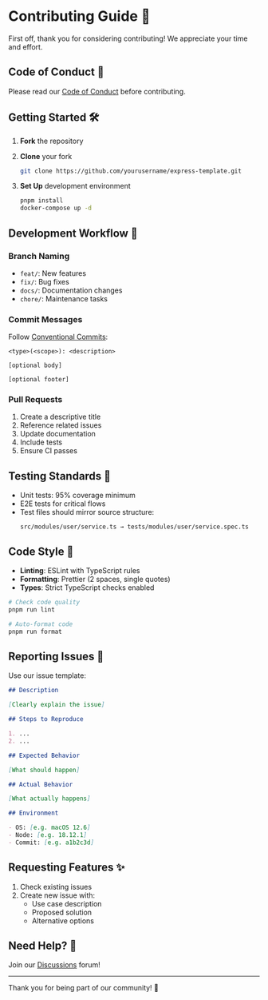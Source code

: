 # Contributing Guide 🌟

First off, thank you for considering contributing! We appreciate your time and effort.

## Code of Conduct 📜

Please read our [Code of Conduct](CODE_OF_CONDUCT.md) before contributing.

## Getting Started 🛠️

1. **Fork** the repository
2. **Clone** your fork

   ```bash
   git clone https://github.com/yourusername/express-template.git
   ```

3. **Set Up** development environment
   ```bash
   pnpm install
   docker-compose up -d
   ```

## Development Workflow 🔄

### Branch Naming

- `feat/`: New features
- `fix/`: Bug fixes
- `docs/`: Documentation changes
- `chore/`: Maintenance tasks

### Commit Messages

Follow [Conventional Commits](https://www.conventionalcommits.org/):

```
<type>(<scope>): <description>

[optional body]

[optional footer]
```

### Pull Requests

1. Create a descriptive title
2. Reference related issues
3. Update documentation
4. Include tests
5. Ensure CI passes

## Testing Standards 🧪

- Unit tests: 95% coverage minimum
- E2E tests for critical flows
- Test files should mirror source structure:
  ```
  src/modules/user/service.ts → tests/modules/user/service.spec.ts
  ```

## Code Style 💅

- **Linting**: ESLint with TypeScript rules
- **Formatting**: Prettier (2 spaces, single quotes)
- **Types**: Strict TypeScript checks enabled

```bash
# Check code quality
pnpm run lint

# Auto-format code
pnpm run format
```

## Reporting Issues 🐛

Use our issue template:

```markdown
## Description

[Clearly explain the issue]

## Steps to Reproduce

1. ...
2. ...

## Expected Behavior

[What should happen]

## Actual Behavior

[What actually happens]

## Environment

- OS: [e.g. macOS 12.6]
- Node: [e.g. 18.12.1]
- Commit: [e.g. a1b2c3d]
```

## Requesting Features ✨

1. Check existing issues
2. Create new issue with:
   - Use case description
   - Proposed solution
   - Alternative options

## Need Help? 🙋

Join our [Discussions](https://github.com/yourusername/express-template/discussions) forum!

---

Thank you for being part of our community! 💖

```

```

